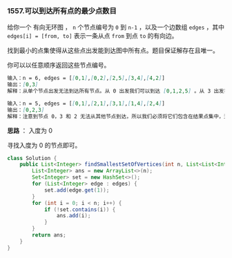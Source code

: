 ### 1557.可以到达所有点的最少点数目

给你一个 有向无环图 ， `n` 个节点编号为 `0` 到 `n-1` ，以及一个边数组 `edges` ，其中 `edges[i] = [from, to]` 表示一条从点  `from` 到点 `to` 的有向边。

找到最小的点集使得从这些点出发能到达图中所有点。题目保证解存在且唯一。

你可以以任意顺序返回这些节点编号。

``` markdown
输入：n = 6, edges = [[0,1],[0,2],[2,5],[3,4],[4,2]]
输出：[0,3]
解释：从单个节点出发无法到达所有节点。从 0 出发我们可以到达 [0,1,2,5] 。从 3 出发我们可以到达 [3,4,2,5] 。所以我们输出 [0,3] 。

输入：n = 5, edges = [[0,1],[2,1],[3,1],[1,4],[2,4]]
输出：[0,2,3]
解释：注意到节点 0，3 和 2 无法从其他节点到达，所以我们必须将它们包含在结果点集中，这些点都能到达节点 1 和 4 。
```



**思路** ： 入度为 0

寻找入度为 0 的节点即可。

``` java
class Solution {
    public List<Integer> findSmallestSetOfVertices(int n, List<List<Integer>> edges) {
        List<Integer> ans = new ArrayList<>(n);
        Set<Integer> set = new HashSet<>();
        for (List<Integer> edge : edges) {
            set.add(edge.get(1));
        }
        for (int i = 0; i < n; i++) {
            if (!set.contains(i)) {
                ans.add(i);
            }
        }
        return ans;
    }
}
```

